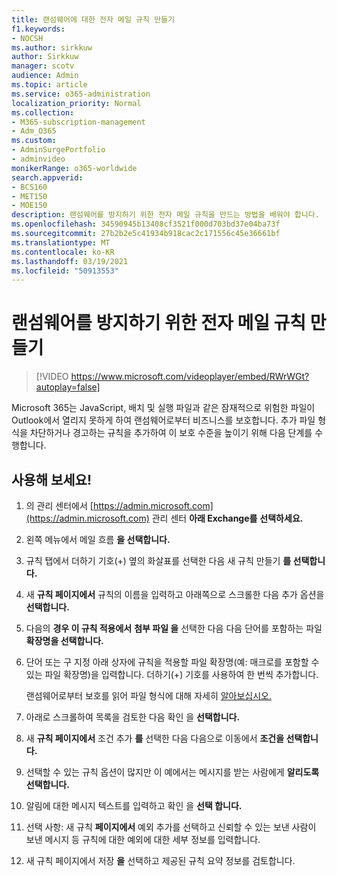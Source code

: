 ```yaml
---
title: 랜섬웨어에 대한 전자 메일 규칙 만들기
f1.keywords:
- NOCSH
ms.author: sirkkuw
author: Sirkkuw
manager: scotv
audience: Admin
ms.topic: article
ms.service: o365-administration
localization_priority: Normal
ms.collection:
- M365-subscription-management
- Adm_O365
ms.custom:
- AdminSurgePortfolio
- adminvideo
monikerRange: o365-worldwide
search.appverid:
- BCS160
- MET150
- MOE150
description: 랜섬웨어를 방지하기 위한 전자 메일 규칙을 만드는 방법을 배워야 합니다.
ms.openlocfilehash: 34590945b13408cf3521f000d703bd37e04ba73f
ms.sourcegitcommit: 27b2b2e5c41934b918cac2c171556c45e36661bf
ms.translationtype: MT
ms.contentlocale: ko-KR
ms.lasthandoff: 03/19/2021
ms.locfileid: "50913553"
---
```

# <a name="create-email-rules-to-prevent-ransomware"></a>랜섬웨어를 방지하기 위한 전자 메일 규칙 만들기

> [!VIDEO https://www.microsoft.com/videoplayer/embed/RWrWGt?autoplay=false]

Microsoft 365는 JavaScript, 배치 및 실행 파일과 같은 잠재적으로 위험한 파일이 Outlook에서 열리지 못하게 하여 랜섬웨어로부터 비즈니스를 보호합니다. 추가 파일 형식을 차단하거나 경고하는 규칙을 추가하여 이 보호 수준을 높이기 위해 다음 단계를 수행합니다.

## <a name="try-it"></a>사용해 보세요!

1. 의 관리 센터에서 [https://admin.microsoft.com](https://admin.microsoft.com) 관리 센터 **아래 Exchange를** **선택하세요.**
1. 왼쪽 메뉴에서 메일 흐름 **을 선택합니다.**
1. 규칙 탭에서 더하기 기호(+) 옆의 화살표를 선택한 다음 새 규칙 만들기 **를 선택합니다.**
1. 새 **규칙 페이지에서** 규칙의 이름을 입력하고 아래쪽으로 스크롤한 다음 추가 옵션을 **선택합니다.**
1. 다음의 **경우 이 규칙 적용에서** **첨부 파일 을** 선택한 다음 다음 단어를 포함하는 파일 **확장명을 선택합니다.**
1. 단어 또는 구 지정 아래 상자에 규칙을 적용할 파일 확장명(예: 매크로를 포함할 수 있는 파일 확장명)을 입력합니다. 더하기(+) 기호를 사용하여 한 번씩 추가합니다.

    랜섬웨어로부터 보호를 읽어 파일 형식에 대해 자세히 [알아보십시오.](../admin/security-and-compliance/secure-your-business-data.md#ransomware)

1. 아래로 스크롤하여 목록을 검토한 다음 확인 을 **선택합니다.**
1. 새 **규칙 페이지에서** 조건 추가 **를** 선택한 다음 다음으로 이동에서 **조건을 선택합니다.**
1. 선택할 수 있는 규칙 옵션이 많지만 이 예에서는 메시지를 받는 사람에게 **알리도록 선택합니다.**
1. 알림에 대한 메시지 텍스트를 입력하고 확인 을 **선택 합니다.**
1. 선택 사항: 새 규칙  **페이지에서** 예외 추가를 선택하고 신뢰할 수 있는 보낸 사람이 보낸 메시지 등 규칙에 대한 예외에 대한 세부 정보를 입력합니다.
1. 새 규칙 페이지에서 저장 **을** 선택하고 제공된 규칙 요약 정보를 검토합니다.